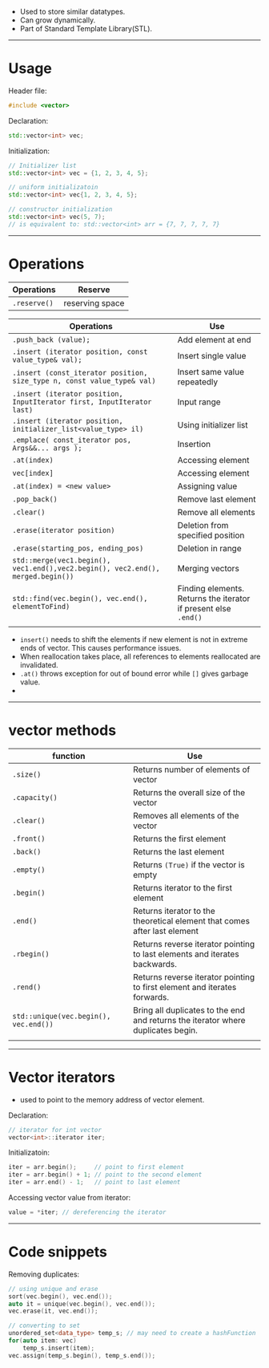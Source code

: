 
- Used to store similar datatypes.
- Can grow dynamically.
- Part of Standard Template Library(STL).

----
# Usage

Header file:
```cpp
#include <vector>
```

Declaration:
```cpp
std::vector<int> vec;
```

Initialization:  
```cpp
// Initializer list
std::vector<int> vec = {1, 2, 3, 4, 5};

// uniform initializatoin
std::vector<int> vec{1, 2, 3, 4, 5};

// constructor initialization
std::vector<int> vec(5, 7);
// is equivalent to: std::vector<int> arr = {7, 7, 7, 7, 7}
```

---
# Operations

| Operations   | Reserve         |
| ------------ | --------------- |
| `.reserve()` | reserving space |


| Operations                                                                      | Use                                                             |
| ------------------------------------------------------------------------------- | --------------------------------------------------------------- |
| `.push_back (value);`                                                           | Add element at end                                              |
| `.insert (iterator position, const value_type& val);`                           | Insert single value                                             |
| `.insert (const_iterator position, size_type n, const value_type& val)`         | Insert same value repeatedly                                    |
| `.insert (iterator position, InputIterator first, InputIterator last)`          | Input range                                                     |
| `.insert (iterator position, initializer_list<value_type> il)`                  | Using initializer list                                          |
| `.emplace( const_iterator pos, Args&&... args );`                               | Insertion                                                       |
| `.at(index)`                                                                    | Accessing element                                               |
| `vec[index]`                                                                    | Accessing element                                               |
| `.at(index) = <new value>`                                                      | Assigning value                                                 |
| `.pop_back()`                                                                   | Remove last element                                             |
| `.clear()`                                                                      | Remove all elements                                             |
| `.erase(iterator position)`                                                     | Deletion from specified position                                |
| `.erase(starting_pos, ending_pos)`                                              | Deletion in range                                               |
| `std::merge(vec1.begin(), vec1.end(),vec2.begin(), vec2.end(), merged.begin())` | Merging vectors                                                 |
| `std::find(vec.begin(), vec.end(), elementToFind)`                              | Finding elements. Returns the iterator if present else `.end()` |
|                                                                                 |                                                                 |

- `insert()` needs to shift the elements if new element is not in extreme ends of vector. This causes performance issues.
- When reallocation takes place, all references to elements reallocated are invalidated.
- `.at()` throws exception for out of bound error while `[]` gives garbage value.
- 

----
# vector methods

| function                              | Use                                                                              |
| ------------------------------------- | -------------------------------------------------------------------------------- |
| `.size()`                             | Returns number of elements of vector                                             |
| `.capacity()`                         | Returns the overall size of the vector                                           |
| `.clear()`                            | Removes all elements of the vector                                               |
| `.front()`                            | Returns the first element                                                        |
| `.back()`                             | Returns the last element                                                         |
| `.empty()`                            | Returns `(True)` if the vector is empty                                          |
| `.begin()`                            | Returns iterator to the first element                                            |
| `.end()`                              | Returns iterator to the theoretical element that comes after last element        |
| `.rbegin()`                           | Returns reverse iterator pointing to last elements and iterates backwards.       |
| `.rend()`                             | Returns reverse iterator pointing to first element and iterates forwards.        |
| `std::unique(vec.begin(), vec.end())` | Bring all duplicates to the end and returns the iterator where duplicates begin. |
|                                       |                                                                                  |

----
# Vector iterators
- used to point to the memory address of vector element.

Declaration:
```cpp
// iterator for int vector
vector<int>::iterator iter;
```

Initializatoin:
```cpp
iter = arr.begin();     // point to first element
iter = arr.begin() + 1; // point to the second element
iter = arr.end() - 1;   // point to last element
```

Accessing vector value from iterator:
```cpp
value = *iter; // dereferencing the iterator
```

----

# Code snippets

Removing duplicates:
```cpp
// using unique and erase
sort(vec.begin(), vec.end());
auto it = unique(vec.begin(), vec.end());
vec.erase(it, vec.end());
```

```cpp
// converting to set
unordered_set<data_type> temp_s; // may need to create a hashFunction
for(auto item: vec)
	temp_s.insert(item);
vec.assign(temp_s.begin(), temp_s.end());
```
